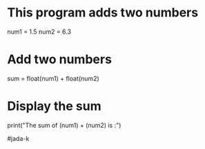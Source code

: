 # This program adds two numbers

num1 = 1.5
num2 = 6.3

# Add two numbers
sum = float(num1) + float(num2)

# Display the sum
print("The sum of (num1) + (num2) is :")

#jada-k
